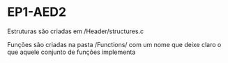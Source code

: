# EP1-AED2

Estruturas são criadas em /Header/structures.c

Funções são criadas na pasta /Functions/ com um nome que deixe claro o que aquele conjunto de funções implementa

